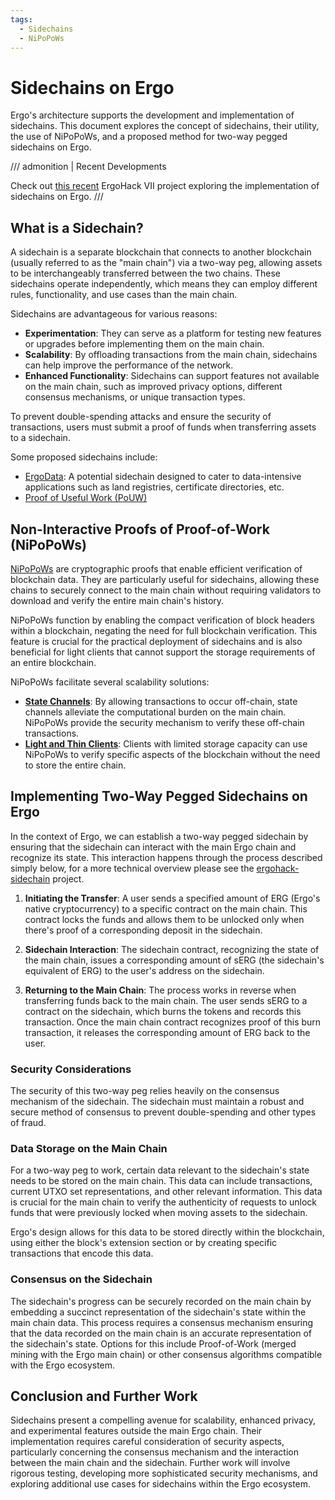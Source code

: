 ```yaml
---
tags:
  - Sidechains
  - NiPoPoWs
---
```


# Sidechains on Ergo


Ergo's architecture supports the development and implementation of sidechains. This document explores the concept of sidechains, their utility, the use of NiPoPoWs, and a proposed method for two-way pegged sidechains on Ergo.

/// admonition | Recent Developments

Check out [this recent](https://github.com/ross-weir/ergohack-sidechain/tree/main) ErgoHack VII project exploring the implementation of sidechains on Ergo.
///

## What is a Sidechain?

A sidechain is a separate blockchain that connects to another blockchain (usually referred to as the "main chain") via a two-way peg, allowing assets to be interchangeably transferred between the two chains. These sidechains operate independently, which means they can employ different rules, functionality, and use cases than the main chain.

Sidechains are advantageous for various reasons:

- **Experimentation**: They can serve as a platform for testing new features or upgrades before implementing them on the main chain.
- **Scalability**: By offloading transactions from the main chain, sidechains can help improve the performance of the network.
- **Enhanced Functionality**: Sidechains can support features not available on the main chain, such as improved privacy options, different consensus mechanisms, or unique transaction types.

To prevent double-spending attacks and ensure the security of transactions, users must submit a proof of funds when transferring assets to a sidechain.

Some proposed sidechains include:

- [ErgoData](ErgoData.md): A potential sidechain designed to cater to data-intensive applications such as land registries, certificate directories, etc.
- [Proof of Useful Work (PoUW)](pouw.md)


## Non-Interactive Proofs of Proof-of-Work (NiPoPoWs)

[NiPoPoWs](nipopows.md) are cryptographic proofs that enable efficient verification of blockchain data. They are particularly useful for sidechains, allowing these chains to securely connect to the main chain without requiring validators to download and verify the entire main chain's history.

NiPoPoWs function by enabling the compact verification of block headers within a blockchain, negating the need for full blockchain verification. This feature is crucial for the practical deployment of sidechains and is also beneficial for light clients that cannot support the storage requirements of an entire blockchain.

NiPoPoWs facilitate several scalability solutions:

- [**State Channels**](atomic-composability.md#the-eutxo-model-and-ergoscript): By allowing transactions to occur off-chain, state channels alleviate the computational burden on the main chain. NiPoPoWs provide the security mechanism to verify these off-chain transactions.
- [**Light and Thin Clients**](nipopow_nodes.md): Clients with limited storage capacity can use NiPoPoWs to verify specific aspects of the blockchain without the need to store the entire chain.

## Implementing Two-Way Pegged Sidechains on Ergo

In the context of Ergo, we can establish a two-way pegged sidechain by ensuring that the sidechain can interact with the main Ergo chain and recognize its state. This interaction happens through the process described simply below, for a more technical overview please see the [ergohack-sidechain](https://github.com/ross-weir/ergohack-sidechain/tree/main) project. 

1. **Initiating the Transfer**: A user sends a specified amount of ERG (Ergo's native cryptocurrency) to a specific contract on the main chain. This contract locks the funds and allows them to be unlocked only when there's proof of a corresponding deposit in the sidechain.

2. **Sidechain Interaction**: The sidechain contract, recognizing the state of the main chain, issues a corresponding amount of sERG (the sidechain's equivalent of ERG) to the user's address on the sidechain.

3. **Returning to the Main Chain**: The process works in reverse when transferring funds back to the main chain. The user sends sERG to a contract on the sidechain, which burns the tokens and records this transaction. Once the main chain contract recognizes proof of this burn transaction, it releases the corresponding amount of ERG back to the user.

### Security Considerations

The security of this two-way peg relies heavily on the consensus mechanism of the sidechain. The sidechain must maintain a robust and secure method of consensus to prevent double-spending and other types of fraud.

### Data Storage on the Main Chain

For a two-way peg to work, certain data relevant to the sidechain's state needs to be stored on the main chain. This data can include transactions, current UTXO set representations, and other relevant information. This data is crucial for the main chain to verify the authenticity of requests to unlock funds that were previously locked when moving assets to the sidechain.

Ergo's design allows for this data to be stored directly within the blockchain, using either the block's extension section or by creating specific transactions that encode this data.

### Consensus on the Sidechain

The sidechain's progress can be securely recorded on the main chain by embedding a succinct representation of the sidechain's state within the main chain data. This process requires a consensus mechanism ensuring that the data recorded on the main chain is an accurate representation of the sidechain's state. Options for this include Proof-of-Work (merged mining with the Ergo main chain) or other consensus algorithms compatible with the Ergo ecosystem.

## Conclusion and Further Work

Sidechains present a compelling avenue for scalability, enhanced privacy, and experimental features outside the main Ergo chain. Their implementation requires careful consideration of security aspects, particularly concerning the consensus mechanism and the interaction between the main chain and the sidechain. Further work will involve rigorous testing, developing more sophisticated security mechanisms, and exploring additional use cases for sidechains within the Ergo ecosystem.